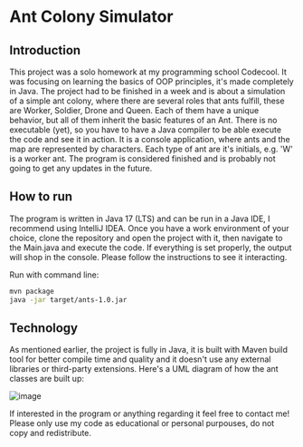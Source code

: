 # Ant Colony Simulator

## Introduction

This project was a solo homework at my programming school Codecool. It was focusing on learning the basics of OOP principles, it's made completely in Java. The project had to be finished in a week and is about a simulation of a simple ant colony, where there are several roles that ants fulfill, these are Worker, Soldier, Drone and Queen. Each of them have a unique behavior, but all of them inherit the basic features of an Ant. There is no executable (yet), so you have to have a Java compiler to be able execute the code and see it in action. It is a console application, where ants and the map are represented by characters. Each type of ant are it's initials, e.g. 'W' is a worker ant. The program is considered finished and is probably not going to get any updates in the future.

## How to run

The program is written in Java 17 (LTS) and can be run in a Java IDE, I recommend using IntelliJ IDEA. Once you have a work environment of your choice, clone the repository and open the project with it, then navigate to the Main.java and execute the code. If everything is set properly, the output will shop in the console. Please follow the instructions to see it interacting.

Run with command line:

```sh
mvn package
java -jar target/ants-1.0.jar
```

## Technology

As mentioned earlier, the project is fully in Java, it is built with Maven build tool for better compile time and quality and it doesn't use any external libraries or third-party extensions. Here's a UML diagram of how the ant classes are built up:

![image](../development/ants.png)

If interested in the program or anything regarding it feel free to contact me! Please only use my code as educational or personal purpouses, do not copy and redistribute.
